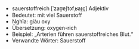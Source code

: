 - sauerstoffreich [ˈzaʊ̯ɐʃtɔfˌʁaɪ̯ç]	Adjektiv
- Bedeutet: mit viel Sauerstoff
- Nghĩa: giàu oxy
- Übersetzung: oxygen-rich
- Beispiel: „Arterien führen sauerstoffreiches Blut.“
- Verwandte Wörter: Sauerstoff
